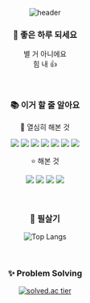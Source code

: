 <!--
**Po-nyo/Po-nyo** is a ✨ _special_ ✨ repository because its `README.md` (this file) appears on your GitHub profile. -->
<div align='center'>
  
  ![header](https://capsule-render.vercel.app/api?type=waving&gradient&height=300&section=header&text=우경진😐&fontSize=90)
  
  ### :gift: 좋은 하루 되세요</br>
  별 거 아니에요</br>
  힘 내 👍
  
  <br>

  ### :books: 이거 할 줄 알아요
  :star2: 열심히 해본 것

  <img src="https://img.shields.io/badge/Java-007396?style=flat-square&logo=Java&logoColor=white"/> <img src="https://img.shields.io/badge/Python-3776AB?style=flat-square&logo=Python&logoColor=white"/> <img src="https://img.shields.io/badge/Spring-6DB33F?style=flat-square&logo=Spring&logoColor=white"/> <img src="https://img.shields.io/badge/Spring Boot-6DB33F?style=flat-square&logo=Spring Boot&logoColor=white"/> <img src="https://img.shields.io/badge/Html-E34F26?style=flat-square&logo=Html5&logoColor=white"/> <img src="https://img.shields.io/badge/Css-1572B6?style=flat-square&logo=Css3&logoColor=white"/> <img src="https://img.shields.io/badge/JavaScript-F7DF1E?style=flat-square&logo=JavaScript&logoColor=white"/>

  :star: 해본 것

  <img src="https://img.shields.io/badge/C-A8B9CC?style=flat-square&logo=C&logoColor=white"/> <img src="https://img.shields.io/badge/Django-092E20?style=flat-square&logo=Django&logoColor=white"/> <img src="https://img.shields.io/badge/Vue.js-4FC08D?style=flat-square&logo=Vue.js&logoColor=white"/> <img src="https://img.shields.io/badge/MySQL-4479A1?style=flat-square&logo=MySQL&logoColor=white"/>

  <br>
  
  ### :dizzy: 필살기
  ![Top Langs](https://github-readme-stats.vercel.app/api/top-langs/?username=Po-nyo&layout=compact&theme=synthwave)
  
  <br>
  
  ### :sparkles: Problem Solving
  [![solved.ac tier](http://mazassumnida.wtf/api/v2/generate_badge?boj=wkj1103)](https://solved.ac/wkj1103)
  
</div>
